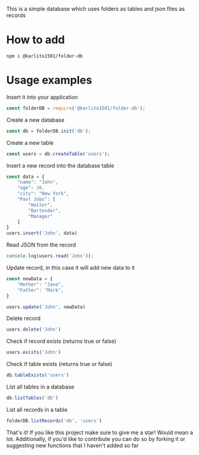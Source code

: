 This is a simple database which uses folders as tables and json files as records


# How to add
```
npm i @karlito1501/folder-db
```

# Usage examples

Insert it into your application
```js
const folderDB = require('@karlito1501/folder-db');
```

Create a new database
```js
const db = folderDB.init('db');
```

Create a new table
```js
const users = db.createTable('users');
```

Insert a new record into the database table
```js
const data = {
    "name": "John",
    "age": 30,
    "city": "New York",
    "Past Jobs": [
        "Waiter",
        "Bartender",
        "Manager"
    ]
}
users.insert('John', data)
```

Read JSON from the record
```js
console.log(users.read('John'));
```

Update record, in this case it will add new data to it
```js
const newData = {
    "Mother": "Jane",
    "Father": "Mark",
}

users.update('John', newData)
```

Delete record
```js
users.delete('John')
```

Check if record exists (returns true or false)
```js
users.exists('John')
```

Check if table exists (returns true or false)
```js
db.tableExists('users')
```

List all tables in a database
```js
db.listTables('db')
```

List all records in a table
```js
folderDB.listRecords('db', 'users')
```


That's it!
If you like this project make sure to give me a star! Would mean a lot.
Additionally, if you'd like to contribute you can do so by forking it or 
suggesting new functions that I haven't added so far





